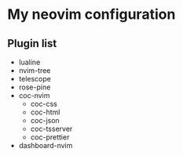 # My neovim configuration

## Plugin list

- lualine
- nvim-tree
- telescope
- rose-pine
- coc-nvim
  - coc-css
  - coc-html
  - coc-json
  - coc-tsserver
  - coc-prettier
- dashboard-nvim
